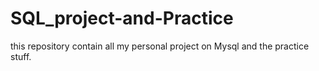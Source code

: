 # SQL_project-and-Practice
this repository contain all my personal project on Mysql and the practice stuff.
